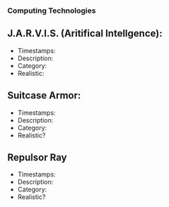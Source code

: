 ### Computing Technologies

## J.A.R.V.I.S. (Aritifical Intellgence):
- Timestamps: 
- Description: 
- Category: 
- Realistic: 

## Suitcase Armor:
- Timestamps: 
- Description: 
- Category: 
- Realistic?

## Repulsor Ray
- Timestamps: 
- Description: 
- Category: 
- Realistic? 

